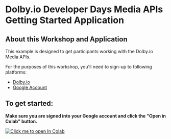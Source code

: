 # Dolby.io Developer Days Media APIs Getting Started Application

## About this Workshop and Application

This example is designed to get participants working with the Dolby.io Media APIs.

For the purposes of this workshop, you'll need to sign-up to following platforms:
- [Dolby.io](https://dolby.io)
- [Google Account](https://support.google.com/accounts/answer/27441?hl=en)

## To get started:
 **Make sure you are signed into your Google account and click the "Open in Colab" button.**
 
<a href="https://colab.research.google.com/github/dolbyio-samples/Workshop-Media-APIs-Getting-Started/blob/main/Workshop_Part_1.ipynb" target="_parent\"><img src="https://colab.research.google.com/assets/colab-badge.svg" alt="Click me to open In Colab"/></a>
